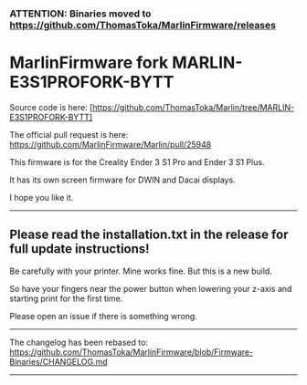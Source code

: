 ### ATTENTION: Binaries moved to https://github.com/ThomasToka/MarlinFirmware/releases ###

# MarlinFirmware fork MARLIN-E3S1PROFORK-BYTT

Source code is here: [https://github.com/ThomasToka/Marlin/tree/MARLIN-E3S1PROFORK-BYTT]

The official pull request is here: https://github.com/MarlinFirmware/Marlin/pull/25948

This firmware is for the Creality Ender 3 S1 Pro and Ender 3 S1 Plus.

It has its own screen firmware for DWIN and Dacai displays.

I hope you like it.

-------------------------------------------------------------------------------------------------------------------
Please read the installation.txt in the release for full update instructions!
-------------------------------------------------------------------------------------------------------------------

Be carefully with your printer. Mine works fine. But this is a new build. 

So have your fingers near the power button when lowering your z-axis and starting print for the first time.

Please open an issue if there is something wrong.

-------------------------------------------------------------------------------------------------------------------

The changelog has been rebased to: https://github.com/ThomasToka/MarlinFirmware/blob/Firmware-Binaries/CHANGELOG.md

-------------------------------------------------------------------------------------------------------------------
